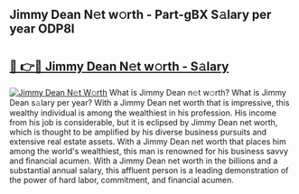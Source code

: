 ## Jimmy Dean N𝚎t w𝚘rth - Part-gBX S𝚊lary per year ODP8l

# <h2><a href="http://gc1jr8h.nevu.top/?p=Jimmy+Dean">🔗 👉🔴 Jimmy Dean N𝚎t w𝚘rth - S𝚊lary</a></h2>

[![Jimmy Dean N𝚎t W𝚘rth](https://i.imgur.com/Oavwk0R.jpeg)](http://gc1jr8h.nevu.top/?p=Jimmy+Dean)
What is Jimmy Dean n𝚎t w𝚘rth? What is Jimmy Dean s𝚊lary per year?
With a Jimmy Dean net worth that is impressive, this wealthy individual is among the wealthiest in his profession. His income from his job is considerable, but it is eclipsed by Jimmy Dean net worth, which is thought to be amplified by his diverse business pursuits and extensive real estate assets. With a Jimmy Dean net worth that places him among the world's wealthiest, this man is renowned for his business savvy and financial acumen. With a Jimmy Dean net worth in the billions and a substantial annual salary, this affluent person is a leading demonstration of the power of hard labor, commitment, and financial acumen.
